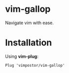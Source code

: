 # vim-gallop

Navigate vim with ease.

# Installation

Using **vim-plug**:

```vim
Plug 'vimpostor/vim-gallop'
```
